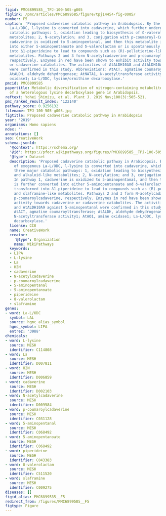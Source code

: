 ```yaml
---
figid: PMC6899585__TPJ-100-505-g005
figlink: /pmc/articles/PMC6899585/figure/tpj14454-fig-0005/
number: F5
caption: 'Proposed cadaverine catabolic pathway in Arabidopsis. By the action of exogenous
  La‐L/ODC, l‐lysine is converted into cadaverine, which further undergoes three major
  catabolic pathways: 1, oxidation leading to biosynthesis of δ‐valerolactam and alkaloid‐like
  metabolites; 2, N‐acetylation; and 3, conjugation with p‐coumaroyl‐CoA. In pathway 1,
  cadaverine is oxidized to 5‐aminopentanal, and then this metabolite is further converted
  into either 5‐aminopentanoate and δ‐valerolactam or is spontaneously transformed
  into Δ1‐piperideine to lead to compounds such as (R)‐pelletierine‐like and slaframine‐like
  metabolites. Pathways 2 and 3 form N‐acetylcadaverine and p‐coumaroylcadaverine,
  respectively. Enzymes in red have been shown to exhibit activity towards cadaverine
  or cadaverine catabolites. The activities of AtALDH10A8 and AtALDH10A9 against 5‐aminopentanal
  were confirmed in this study. Abbreviations: AtACT, agmatine coumaroyltransferase;
  AtALDH, aldehyde dehydrogenase; AtNATA1, N‐acetyltransferase activity1; AtAO1, amine
  oxidase1; La‐L/ODC, lysine/ornithine decarboxylase.'
pmcid: PMC6899585
papertitle: Metabolic diversification of nitrogen‐containing metabolites by the expression
  of a heterologous lysine decarboxylase gene in Arabidopsis.
reftext: Yohei Shimizu, et al. Plant J. 2019 Nov;100(3):505-521.
pmc_ranked_result_index: '122140'
pathway_score: 0.9256132
filename: TPJ-100-505-g005.jpg
figtitle: Proposed cadaverine catabolic pathway in Arabidopsis
year: '2019'
organisms: Homo sapiens
ndex: ''
annotations: []
seo: CreativeWork
schema-jsonld:
  '@context': https://schema.org/
  '@id': https://pfocr.wikipathways.org/figures/PMC6899585__TPJ-100-505-g005.html
  '@type': Dataset
  description: 'Proposed cadaverine catabolic pathway in Arabidopsis. By the action
    of exogenous La‐L/ODC, l‐lysine is converted into cadaverine, which further undergoes
    three major catabolic pathways: 1, oxidation leading to biosynthesis of δ‐valerolactam
    and alkaloid‐like metabolites; 2, N‐acetylation; and 3, conjugation with p‐coumaroyl‐CoA.
    In pathway 1, cadaverine is oxidized to 5‐aminopentanal, and then this metabolite
    is further converted into either 5‐aminopentanoate and δ‐valerolactam or is spontaneously
    transformed into Δ1‐piperideine to lead to compounds such as (R)‐pelletierine‐like
    and slaframine‐like metabolites. Pathways 2 and 3 form N‐acetylcadaverine and
    p‐coumaroylcadaverine, respectively. Enzymes in red have been shown to exhibit
    activity towards cadaverine or cadaverine catabolites. The activities of AtALDH10A8
    and AtALDH10A9 against 5‐aminopentanal were confirmed in this study. Abbreviations:
    AtACT, agmatine coumaroyltransferase; AtALDH, aldehyde dehydrogenase; AtNATA1,
    N‐acetyltransferase activity1; AtAO1, amine oxidase1; La‐L/ODC, lysine/ornithine
    decarboxylase.'
  license: CC0
  name: CreativeWork
  creator:
    '@type': Organization
    name: WikiPathways
  keywords:
  - LIPA
  - L-lysine
  - La
  - H2N
  - cadaverine
  - N-acetylcadaverine
  - p-coumaroylcadaverine
  - 5-aminopentanal
  - 5-aminopentanoate
  - piperideine
  - 8-valerolactam
  - slaframine
genes:
- word: La-L/ODC
  symbol: LAL
  source: hgnc_alias_symbol
  hgnc_symbol: LIPA
  entrez: '3988'
chemicals:
- word: L-lysine
  source: MESH
  identifier: C114808
- word: La
  source: MESH
  identifier: D007811
- word: H2N
  source: MESH
  identifier: D006859
- word: cadaverine
  source: MESH
  identifier: D002103
- word: N-acetylcadaverine
  source: MESH
  identifier: D009584
- word: p-coumaroylcadaverine
  source: MESH
  identifier: C031128
- word: 5-aminopentanal
  source: MESH
  identifier: C068492
- word: 5-aminopentanoate
  source: MESH
  identifier: C068492
- word: piperideine
  source: MESH
  identifier: C043383
- word: 8-valerolactam
  source: MESH
  identifier: C511520
- word: slaframine
  source: MESH
  identifier: C009275
diseases: []
figid_alias: PMC6899585__F5
redirect_from: /figures/PMC6899585__F5
figtype: Figure
---
```

